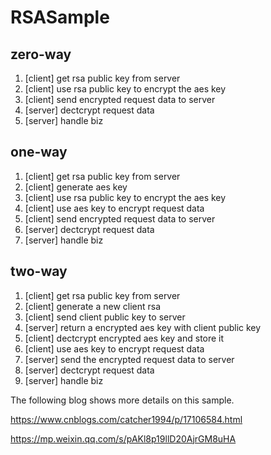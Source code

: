 # RSASample

## zero-way

1. [client] get rsa public key from server
2. [client] use rsa public key to encrypt the aes key
3. [client] send encrypted request data to server
4. [server] dectcrypt request data
5. [server] handle biz

## one-way

1. [client] get rsa public key from server
2. [client] generate aes key
3. [client] use rsa public key to encrypt the aes key
4. [client] use aes key to encrypt request data
5. [client] send encrypted request data to server
6. [server] dectcrypt request data
7. [server] handle biz


## two-way

1. [client] get rsa public key from server
2. [client] generate a new client rsa
3. [client] send client public key to server 
4. [server] return a encrypted aes key with client public key
5. [client] dectcrypt encrypted aes key and store it
6. [client] use aes key to encrypt request data
7. [server] send the encrypted request data to server
8. [server] dectcrypt request data
9. [server] handle biz


The following blog shows more details on this sample.

https://www.cnblogs.com/catcher1994/p/17106584.html

https://mp.weixin.qq.com/s/pAKl8p19llD20AjrGM8uHA

